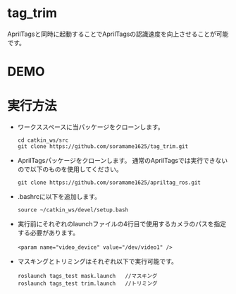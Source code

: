 
# tag_trim　　
AprilTagsと同時に起動することでAprilTagsの認識速度を向上させることが可能です。

# DEMO
   

# 実行方法
- ワークススペースに当パッケージをクローンします。
   ```
   cd catkin_ws/src
   git clone https://github.com/soramame1625/tag_trim.git
   ```
- AprilTagsパッケージをクローンします。
  通常のAprilTagsでは実行できないので以下のものを使用してください。
   ```
   git clone https://github.com/soramame1625/apriltag_ros.git
   ```
- .bashrcに以下を追加します。
   ```
   source ~/catkin_ws/devel/setup.bash
   ```
- 実行前にそれぞれのlaunchファイルの4行目で使用するカメラのパスを指定する必要があります。
   ```
   <param name="video_device" value="/dev/video1" />　
   ```
- マスキングとトリミングはそれぞれ以下で実行可能です。
   ```
   roslaunch tags_test mask.launch   //マスキング
   roslaunch tags_test trim.launch   //トリミング
   ```
